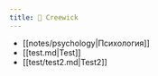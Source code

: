 ```yaml
---
title: 🔆 Creewick
---
```

- [[notes/psychology|Психология]]
- [[test.md|Test]]
- [[test/test2.md|Test2]]